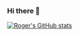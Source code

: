 ### Hi there 👋

[![Roger's GitHub stats](https://github-readme-stats.vercel.app/api?username=rogersamso&show_icons=true)](https://github.com/rogersamso/github-readme-stats)
<!--
**rogersamso/rogersamso** is a ✨ _special_ ✨ repository because its `README.md` (this file) appears on your GitHub profile.

Here are some ideas to get you started:

- 🔭 I’m currently working on ...
- 🌱 I’m currently learning ...
- 👯 I’m looking to collaborate on ...
- 🤔 I’m looking for help with ...
- 💬 Ask me about ...
- 📫 How to reach me: ...
- 😄 Pronouns: ...
- ⚡ Fun fact: ...
-->
